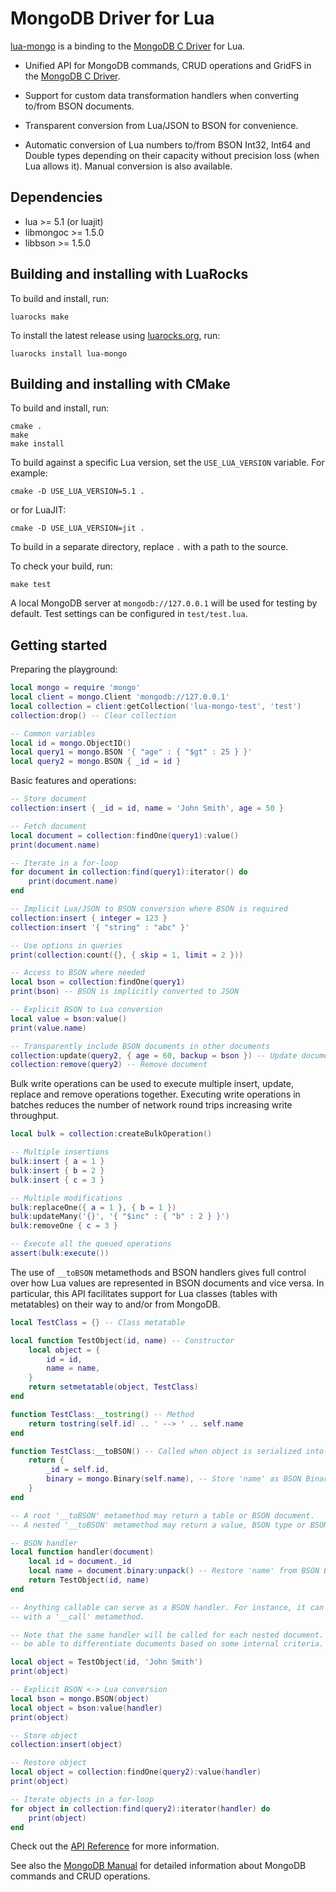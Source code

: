MongoDB Driver for Lua
======================

[lua-mongo] is a binding to the [MongoDB C Driver] for Lua.

* Unified API for MongoDB commands, CRUD operations and GridFS in the [MongoDB C Driver].

* Support for custom data transformation handlers when converting to/from BSON documents.

* Transparent conversion from Lua/JSON to BSON for convenience.

* Automatic conversion of Lua numbers to/from BSON Int32, Int64 and Double types depending on their
  capacity without precision loss (when Lua allows it). Manual conversion is also available.


Dependencies
------------

+ lua >= 5.1 (or luajit)
+ libmongoc >= 1.5.0
+ libbson >= 1.5.0


Building and installing with LuaRocks
-------------------------------------

To build and install, run:

    luarocks make

To install the latest release using [luarocks.org], run:

    luarocks install lua-mongo


Building and installing with CMake
----------------------------------

To build and install, run:

    cmake .
    make
    make install

To build against a specific Lua version, set the `USE_LUA_VERSION` variable. For example:

    cmake -D USE_LUA_VERSION=5.1 .

or for LuaJIT:

    cmake -D USE_LUA_VERSION=jit .

To build in a separate directory, replace `.` with a path to the source.

To check your build, run:

    make test

A local MongoDB server at `mongodb://127.0.0.1` will be used for testing by default. Test settings
can be configured in `test/test.lua`.


Getting started
---------------

Preparing the playground:

```Lua
local mongo = require 'mongo'
local client = mongo.Client 'mongodb://127.0.0.1'
local collection = client:getCollection('lua-mongo-test', 'test')
collection:drop() -- Clear collection

-- Common variables
local id = mongo.ObjectID()
local query1 = mongo.BSON '{ "age" : { "$gt" : 25 } }'
local query2 = mongo.BSON { _id = id }
```


Basic features and operations:

```Lua
-- Store document
collection:insert { _id = id, name = 'John Smith', age = 50 }

-- Fetch document
local document = collection:findOne(query1):value()
print(document.name)

-- Iterate in a for-loop
for document in collection:find(query1):iterator() do
    print(document.name)
end

-- Implicit Lua/JSON to BSON conversion where BSON is required
collection:insert { integer = 123 }
collection:insert '{ "string" : "abc" }'

-- Use options in queries
print(collection:count({}, { skip = 1, limit = 2 }))

-- Access to BSON where needed
local bson = collection:findOne(query1)
print(bson) -- BSON is implicitly converted to JSON

-- Explicit BSON to Lua conversion
local value = bson:value()
print(value.name)

-- Transparently include BSON documents in other documents
collection:update(query2, { age = 60, backup = bson }) -- Update document
collection:remove(query2) -- Remove document
```


Bulk write operations can be used to execute multiple insert, update, replace and remove operations
together. Executing write operations in batches reduces the number of network round trips increasing
write throughput.

```Lua
local bulk = collection:createBulkOperation()

-- Multiple insertions
bulk:insert { a = 1 }
bulk:insert { b = 2 }
bulk:insert { c = 3 }

-- Multiple modifications
bulk:replaceOne({ a = 1 }, { b = 1 })
bulk:updateMany('{}', '{ "$inc" : { "b" : 2 } }')
bulk:removeOne { c = 3 }

-- Execute all the queued operations
assert(bulk:execute())
```


The use of `__toBSON` metamethods and BSON handlers gives full control over how Lua values are
represented in BSON documents and vice versa. In particular, this API facilitates support for
Lua classes (tables with metatables) on their way to and/or from MongoDB.

```Lua
local TestClass = {} -- Class metatable

local function TestObject(id, name) -- Constructor
    local object = {
        id = id,
        name = name,
    }
    return setmetatable(object, TestClass)
end

function TestClass:__tostring() -- Method
    return tostring(self.id) .. ' --> ' .. self.name
end

function TestClass:__toBSON() -- Called when object is serialized into BSON
    return {
        _id = self.id,
        binary = mongo.Binary(self.name), -- Store 'name' as BSON Binary for example
    }
end

-- A root '__toBSON' metamethod may return a table or BSON document.
-- A nested '__toBSON' metamethod may return a value, BSON type or BSON document.

-- BSON handler
local function handler(document)
    local id = document._id
    local name = document.binary:unpack() -- Restore 'name' from BSON Binary
    return TestObject(id, name)
end

-- Anything callable can serve as a BSON handler. For instance, it can be a table or userdata
-- with a '__call' metamethod.

-- Note that the same handler will be called for each nested document. Thus, the handler should
-- be able to differentiate documents based on some internal criteria.

local object = TestObject(id, 'John Smith')
print(object)

-- Explicit BSON <-> Lua conversion
local bson = mongo.BSON(object)
local object = bson:value(handler)
print(object)

-- Store object
collection:insert(object)

-- Restore object
local object = collection:findOne(query2):value(handler)
print(object)

-- Iterate objects in a for-loop
for object in collection:find(query2):iterator(handler) do
    print(object)
end
```


Check out the [API Reference] for more information.

See also the [MongoDB Manual] for detailed information about MongoDB commands and CRUD operations.


[lua-mongo]: https://github.com/neoxic/lua-mongo
[luarocks.org]: https://luarocks.org
[MongoDB C Driver]: http://mongoc.org
[MongoDB Manual]: https://docs.mongodb.com/manual/
[API Reference]: doc/main.md
